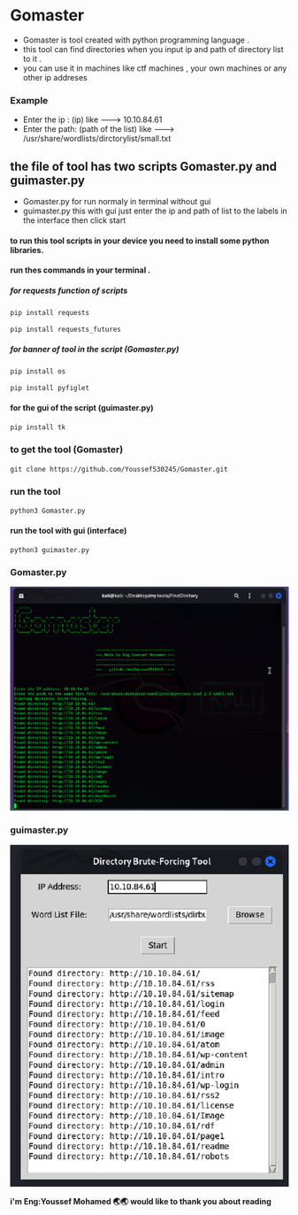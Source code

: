 # Gomaster
- Gomaster is tool created with python programming language .
- this tool can find directories when you input ip and path of directory list to it .
- you can use it in machines like ctf machines , your own machines or any other ip addreses

### Example
- Enter the ip :  (ip)   like ---> 10.10.84.61
- Enter the path:  (path of the list) like ---> /usr/share/wordlists/dirctorylist/small.txt     


## the file of tool has two scripts Gomaster.py and guimaster.py
- Gomaster.py for run normaly in terminal without gui 
- guimaster.py this with gui just enter the ip and path of list to the labels in the interface then click start


#### to run this tool scripts in your device you need to install some python libraries.

#### run thes commands in your terminal .

##### for requests function of scripts
```
pip install requests
```
```
pip install requests_futures
```

##### for banner of tool in the script (Gomaster.py)
```
pip install os
```
```
pip install pyfiglet
```

#### for the gui of the script (guimaster.py)
```
pip install tk
```

### to get the tool (Gomaster)
```
git clone https://github.com/Youssef530245/Gomaster.git
```
### run the tool 
```
python3 Gomaster.py
```
#### run the tool with gui (interface)
```
python3 guimaster.py
```

### Gomaster.py
![Gomaster](https://github.com/Youssef530245/Gomaster/blob/main/tool.png?raw=true "tool.png")

### guimaster.py
![guimaster](https://github.com/Youssef530245/Gomaster/blob/main/guitool.png?raw=true "guitool.png")

**i'm Eng:Youssef Mohamed 🌏🌏 would like to thank you about reading**





